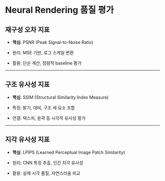 # Neural Rendering 품질 평가
## **재구성 오차** 지표

- **핵심**: PSNR (Peak Signal-to-Noise Ratio)

- 원리: MSE 기반, 로그 스케일 변환

- 활용: 단순 계산, 정량적 baseline 평가

---

## **구조 유사성** 지표

- **핵심**: SSIM (Structural Similarity Index Measure)

- 특징: 밝기, 대비, 구조 세 요소 조합

- 연결: 텍스처, 윤곽 등 시각적 유사성 평가

---

## **지각 유사성** 지표

- **핵심**: LPIPS (Learned Perceptual Image Patch Similarity)

- 원리: CNN 특징 추출, 인간 지각 유사성

- 활용: 실제 시각 품질, 자연스러움 비교